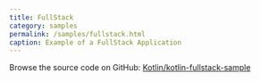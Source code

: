 ```yaml
---
title: FullStack
category: samples
permalink: /samples/fullstack.html
caption: Example of a FullStack Application
---
```


Browse the source code on GitHub: [Kotlin/kotlin-fullstack-sample](https://github.com/Kotlin/kotlin-fullstack-sample)
